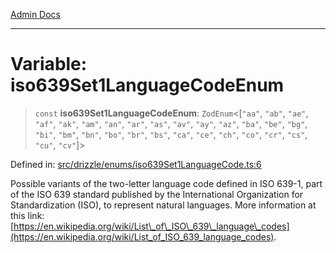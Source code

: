 [Admin Docs](/)

***

# Variable: iso639Set1LanguageCodeEnum

> `const` **iso639Set1LanguageCodeEnum**: `ZodEnum`\<\[`"aa"`, `"ab"`, `"ae"`, `"af"`, `"ak"`, `"am"`, `"an"`, `"ar"`, `"as"`, `"av"`, `"ay"`, `"az"`, `"ba"`, `"be"`, `"bg"`, `"bi"`, `"bm"`, `"bn"`, `"bo"`, `"br"`, `"bs"`, `"ca"`, `"ce"`, `"ch"`, `"co"`, `"cr"`, `"cs"`, `"cu"`, `"cv"`\]\>

Defined in: [src/drizzle/enums/iso639Set1LanguageCode.ts:6](https://github.com/NishantSinghhhhh/talawa-api/blob/c589e7bc1eb842c2fd40f1d8b61882c5c36978fe/src/drizzle/enums/iso639Set1LanguageCode.ts#L6)

Possible variants of the two-letter language code defined in ISO 639-1, part of the ISO 639 standard published by the International Organization for Standardization (ISO), to represent natural languages. More information at this link: [https://en.wikipedia.org/wiki/List\_of\_ISO\_639\_language\_codes](https://en.wikipedia.org/wiki/List_of_ISO_639_language_codes).
